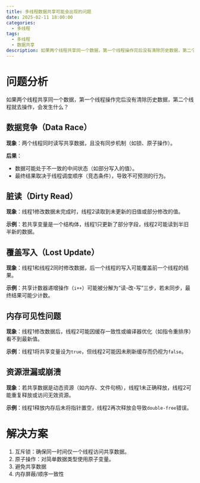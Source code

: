 ```yaml
---
title: 多线程数据共享可能会出现的问题
date: 2025-02-11 18:00:00
categories:
  - 多线程
tags:
  - 多线程
  - 数据共享
description: 如果两个线程共享同一个数据，第一个线程操作完后没有清除历史数据，第二个线程就去操作，会发生什么？
---
```


# 问题分析

如果两个线程共享同一个数据，第一个线程操作完后没有清除历史数据，第二个线程就去操作，会发生什么？

## 数据竞争（Data Race）

**现象**：两个线程同时读写共享数据，且没有同步机制（如锁、原子操作）。

**后果**：

- 数据可能处于不一致的中间状态（如部分写入的值）。
- 最终结果取决于线程调度顺序（竞态条件），导致不可预测的行为。

## 脏读（Dirty Read）

**现象**：线程1修改数据未完成时，线程2读取到未更新的旧值或部分修改的值。

**示例**：若共享变量是一个结构体，线程1只更新了部分字段，线程2可能读到半旧半新的数据。

## 覆盖写入（Lost Update）

**现象**：线程1和线程2同时修改数据，后一个线程的写入可能覆盖前一个线程的结果。

**示例**：共享计数器递增操作（`i++`）可能被分解为“读-改-写”三步，若未同步，最终结果可能少计数。

## 内存可见性问题

**现象**：线程1修改数据后，线程2可能因缓存一致性或编译器优化（如指令重排序）看不到最新值。

**示例**：线程1将共享变量设为`true`，但线程2可能因未刷新缓存而仍视为`false`。

## 资源泄漏或崩溃

**现象**：若共享数据是动态资源（如内存、文件句柄），线程1未正确释放，线程2可能重复释放或访问无效资源。

**示例**：线程1释放内存后未将指针置空，线程2再次释放会导致`double-free`错误。

# 解决方案

1. 互斥锁：确保同一时间仅一个线程访问共享数据。
2. 原子操作：对简单数据类型使用原子变量。
3. 避免共享数据
4. 内存屏蔽/顺序一致性
